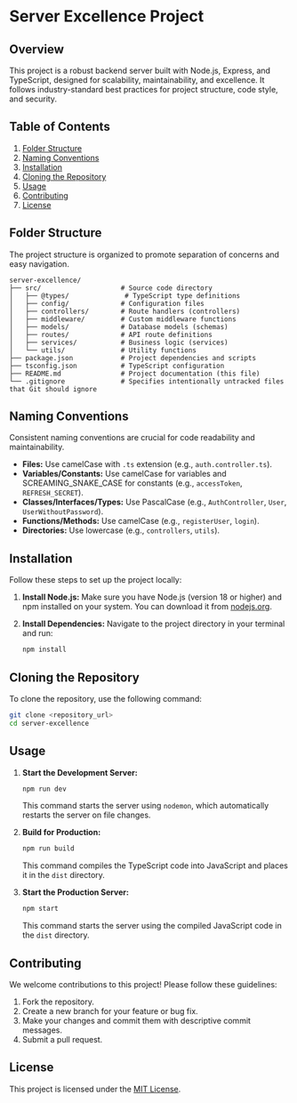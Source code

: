 # Server Excellence Project

## Overview

This project is a robust backend server built with Node.js, Express, and TypeScript, designed for scalability, maintainability, and excellence. It follows industry-standard best practices for project structure, code style, and security.

## Table of Contents

1.  [Folder Structure](#folder-structure)
2.  [Naming Conventions](#naming-conventions)
3.  [Installation](#installation)
4.  [Cloning the Repository](#cloning-the-repository)
5.  [Usage](#usage)
6.  [Contributing](#contributing)
7.  [License](#license)

## Folder Structure

The project structure is organized to promote separation of concerns and easy navigation.

```
server-excellence/
├── src/                    # Source code directory
│   ├── @types/              # TypeScript type definitions
│   ├── config/             # Configuration files
│   ├── controllers/        # Route handlers (controllers)
│   ├── middleware/         # Custom middleware functions
│   ├── models/             # Database models (schemas)
│   ├── routes/             # API route definitions
│   ├── services/           # Business logic (services)
│   └── utils/              # Utility functions
├── package.json            # Project dependencies and scripts
├── tsconfig.json           # TypeScript configuration
├── README.md               # Project documentation (this file)
└── .gitignore              # Specifies intentionally untracked files that Git should ignore
```

## Naming Conventions

Consistent naming conventions are crucial for code readability and maintainability.

*   **Files:** Use camelCase with `.ts` extension (e.g., `auth.controller.ts`).
*   **Variables/Constants:** Use camelCase for variables and SCREAMING_SNAKE_CASE for constants (e.g., `accessToken`, `REFRESH_SECRET`).
*   **Classes/Interfaces/Types:** Use PascalCase (e.g., `AuthController`, `User`, `UserWithoutPassword`).
*   **Functions/Methods:** Use camelCase (e.g., `registerUser`, `login`).
*   **Directories:** Use lowercase (e.g., `controllers`, `utils`).

## Installation

Follow these steps to set up the project locally:

1.  **Install Node.js:** Make sure you have Node.js (version 18 or higher) and npm installed on your system. You can download it from [nodejs.org](https://nodejs.org/).

2.  **Install Dependencies:** Navigate to the project directory in your terminal and run:

    ```bash
    npm install
    ```

## Cloning the Repository

To clone the repository, use the following command:

```bash
git clone <repository_url>
cd server-excellence
```

## Usage

1.  **Start the Development Server:**

    ```bash
    npm run dev
    ```

    This command starts the server using `nodemon`, which automatically restarts the server on file changes.

2.  **Build for Production:**

    ```bash
    npm run build
    ```

    This command compiles the TypeScript code into JavaScript and places it in the `dist` directory.

3.  **Start the Production Server:**

    ```bash
    npm start
    ```

    This command starts the server using the compiled JavaScript code in the `dist` directory.

## Contributing

We welcome contributions to this project! Please follow these guidelines:

1.  Fork the repository.
2.  Create a new branch for your feature or bug fix.
3.  Make your changes and commit them with descriptive commit messages.
4.  Submit a pull request.

## License

This project is licensed under the [MIT License](LICENSE).
